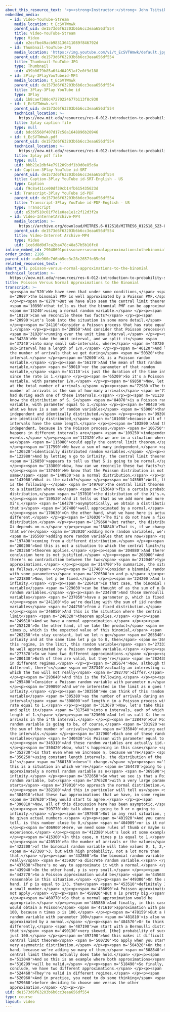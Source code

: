 ```yaml
---
about_this_resource_text: '<p><strong>Instructor:</strong> John Tsitsiklis</p>'
embedded_media:
  - id: Video-YouTube-Stream
    media_location: t_EcSVTWmwk
    parent_uid: de1573d6f63203b6b6cc3eaa656df554
    title: Video-YouTube-Stream
    type: Video
    uid: e2ecfbe49acb983136411089f846792d
  - id: Thumbnail-YouTube-JPG
    media_location: 'https://img.youtube.com/vi/t_EcSVTWmwk/default.jpg'
    parent_uid: de1573d6f63203b6b6cc3eaa656df554
    title: Thumbnail-YouTube-JPG
    type: Thumbnail
    uid: 439b0679b85a6f4d04951af2e0f9d188
  - id: 3Play-3PlayYouTubeid-MP4
    media_location: t_EcSVTWmwk
    parent_uid: de1573d6f63203b6b6cc3eaa656df554
    title: 3Play-3Play YouTube id
    type: 3Play
    uid: 1b8caef380c47270224677b113f8c930
  - id: t_EcSVTWmwk.srt
    parent_uid: de1573d6f63203b6b6cc3eaa656df554
    technical_location: >-
      https://ocw.mit.edu/resources/res-6-012-introduction-to-probability-spring-2018/part-iii-random-processes/poisson-versus-normal-approximations-to-the-binomial/t_EcSVTWmwk.srt
    title: 3play caption file
    type: null
    uid: bdc65568f407d17c58a1648896b20946
  - id: t_EcSVTWmwk.pdf
    parent_uid: de1573d6f63203b6b6cc3eaa656df554
    technical_location: >-
      https://ocw.mit.edu/resources/res-6-012-introduction-to-probability-spring-2018/part-iii-random-processes/poisson-versus-normal-approximations-to-the-binomial/t_EcSVTWmwk.pdf
    title: 3play pdf file
    type: null
    uid: bbb21e2dbf4e791209bdf1b9d0e85c6a
  - id: Caption-3Play YouTube id-SRT
    parent_uid: de1573d6f63203b6b6cc3eaa656df554
    title: Caption-3Play YouTube id-SRT-English - US
    type: Caption
    uid: f9c8a411ce00df39cb14fb615435623d
  - id: Transcript-3Play YouTube id-PDF
    parent_uid: de1573d6f63203b6b6cc3eaa656df554
    title: Transcript-3Play YouTube id-PDF-English - US
    type: Transcript
    uid: e53bf510c01f7d1e0ae1e1c2f12d3f2a
  - id: Video-InternetArchive-MP4
    media_location: >-
      https://archive.org/download/MITRES.6-012S18/MITRES6_012S18_S23-01_300k.mp4
    parent_uid: de1573d6f63203b6b6cc3eaa656df554
    title: Video-Internet Archive-MP4
    type: Video
    uid: 1ce6d8d0d7ca2ba478c48a57b5b16fc8
inline_embed_id: 29048691poissonversusnormalapproximationstothebinomial91762884
order_index: 2186
parent_uid: ea0e960c7d6bb5ec3c28c2657fe85c0d
related_resources_text: ''
short_url: poisson-versus-normal-approximations-to-the-binomial
technical_location: >-
  https://ocw.mit.edu/resources/res-6-012-introduction-to-probability-spring-2018/part-iii-random-processes/poisson-versus-normal-approximations-to-the-binomial
title: Poisson Versus Normal Approximations to the Binomial
transcript: >-
  <p><span m='520'>We have seen that under some conditions,</span> <span
  m='2960'>the binomial PMF is well approximated by a Poisson PMF.</span>
  </p><p><span m='8270'>But we have also seen the central limit theorem</span>
  <span m='10890'>that tells us that the binomial PMF can be approximated</span>
  <span m='15240'>using a normal random variable.</span> </p><p><span
  m='18120'>Can we reconcile these two facts?</span> </p><p><span
  m='20990'>Let's look into the situation in some more detail.</span>
  </p><p><span m='24110'>Consider a Poisson process that has rate equal to
  1.</span> </p><p><span m='28950'>And consider that Poisson process</span>
  <span m='31020'>running over the unit time interval.</span> </p><p><span
  m='34280'>We take the unit interval, and we split it</span> <span
  m='37340'>into many small sub-intervals, where</span> <span m='40720'>each
  sub-interval has a length of 1/n.</span> </p><p><span m='46120'>And let Xi be
  the number of arrivals that we get during</span> <span m='50320'>the i'th
  interval.</span> </p><p><span m='52600'>Xi is a Poisson random
  variable.</span> </p><p><span m='56170'>And the mean of that random
  variable,</span> <span m='59010'>or the parameter of that random
  variable,</span> <span m='61110'>is just the duration of the time interval,
  since the rate is 1.</span> </p><p><span m='65209'>So it's a Poisson random
  variable, with parameter 1/n.</span> </p><p><span m='69850'>Now, let us look
  at the total number of arrivals.</span> </p><p><span m='72980'>The total
  number of arrivals is the sum of how many arrivals</span> <span m='77350'>we
  had during each one of these intervals.</span> </p><p><span m='81130'>And we
  know the distribution of S. S</span> <span m='84070'>is a Poisson random
  variable, with parameter equal to 1.</span> </p><p><span m='90430'>Now, here
  what we have is a sum of random variables</span> <span m='95000'>that are
  independent and identically distributed.</span> </p><p><span m='99390'>They
  are identically distributed,</span> <span m='101080'>because all of these
  intervals have the same length.</span> </p><p><span m='103800'>And they're
  independent, because in the Poisson process,</span> <span m='106750'>what
  happens in different intervals are</span> <span m='109250'>independent
  events.</span> </p><p><span m='112320'>So we are in a situation where
  we</span> <span m='115080'>could apply the central limit theorem.</span>
  </p><p><span m='117590'>We have a sum of many independent,</span> <span
  m='120520'>identically distributed random variables.</span> </p><p><span
  m='122980'>And by letting n go to infinity, the central limit theorem</span>
  <span m='126850'>appears to tell us that S is going to be normal.</span>
  </p><p><span m='133800'>Now, how can we reconcile these two facts?</span>
  </p><p><span m='137440'>We know that the Poisson distribution is not the
  same</span> <span m='140930'>as a normal distribution.</span> </p><p><span
  m='143960'>What is the catch?</span> </p><p><span m='145565'>Well, the catch
  is the following--</span> <span m='149760'>the central limit theorem applies
  to a situation where we</span> <span m='153640'>fix a certain probability
  distribution,</span> <span m='157010'>the distribution of the Xi's.</span>
  </p><p><span m='159530'>And it tells us that as we add more and more of these
  Xi's,</span> <span m='164270'>asymptotically, we obtain a distribution
  that's</span> <span m='167480'>well approximated by a normal.</span>
  </p><p><span m='170630'>On the other hand, what we have here is actually
  different.</span> </p><p><span m='176030'>The Xi's do not have a fixed
  distribution.</span> </p><p><span m='179660'>But rather, the distribution of
  Xi depends on n.</span> </p><p><span m='188840'>That is, if we change n so
  that we're</span> <span m='193030'>adding more random variables, we're</span>
  <span m='195500'>adding more random variables that are now</span> <span
  m='197490'>coming from a different distribution.</span> </p><p><span
  m='200200'>And this is not a situation to which the central limit</span> <span
  m='203260'>theorem applies.</span> </p><p><span m='204880'>And therefore, this
  conclusion here is not justified.</span> </p><p><span m='208980'>And so
  there's no contradiction between the two</span> <span m='212040'>types of
  approximations.</span> </p><p><span m='214790'>To summarize, the situation is
  as follows.</span> </p><p><span m='217460'>Consider a binomial random variable
  with some parameters</span> <span m='220500'>n and p.</span> </p><p><span
  m='221800'>Now, let p be fixed.</span> </p><p><span m='224200'>And let n go to
  infinity.</span> </p><p><span m='226410'>In that case, the binomial random
  variable</span> <span m='229030'>can be thought of as the sum of n Bernoulli
  random variables.</span> </p><p><span m='234740'>And those Bernoulli random
  variables</span> <span m='237050'>have a parameter p, which is fixed.</span>
  </p><p><span m='241160'>So we're dealing with the sum of iid random
  variables</span> <span m='244750'>from a fixed distribution.</span>
  </p><p><span m='246050'>And this is the situation where the central
  limit</span> <span m='248320'>theorem applies.</span> </p><p><span
  m='249610'>And we have a normal approximation.</span> </p><p><span
  m='252120'>On the other hand, if we take the product</span> <span m='258750'>n
  times p, which is the expected value of this binomial,</span> <span
  m='262250'>to stay constant, but we let n go</span> <span m='265540'>to
  infinity and at the same time let p go to 0, then</span> <span m='269990'>in
  this regime, in the limit, this random variable</span> <span m='273330'>will
  be well approximated by a Poisson random variable.</span> </p><p><span
  m='277370'>So we have two different approximations.</span> </p><p><span
  m='280130'>Both of them are valid, but they're</span> <span m='282430'>valid
  in different regimes.</span> </p><p><span m='285674'>Now, although they're
  different, there's</span> <span m='287340'>actually an interesting case in
  which the two will not really</span> <span m='292770'>differ.</span>
  </p><p><span m='293640'>And this is the following.</span> </p><p><span
  m='295400'>Consider a Poisson random variable with parameter n.</span>
  </p><p><span m='299090'>And we're interested in the limit as n goes to
  infinity.</span> </p><p><span m='303550'>We can think of this random
  variable</span> <span m='305380'>as the number of arrivals during an
  interval</span> <span m='308000'>of length n in a Poisson process with arrival
  rate equal to 1.</span> </p><p><span m='313670'>Now, let's take this interval
  and split it</span> <span m='317540'>into n intervals, each of which has a
  length of 1.</span> </p><p><span m='323600'>And let us call Xi the number of
  arrivals in the i'th interval.</span> </p><p><span m='328470'>Our Poisson
  random variable is going to be, of course,</span> <span m='331920'>equal to
  the sum of the number of arrivals</span> <span m='335040'>during each one of
  the intervals.</span> </p><p><span m='337900'>Each one of these random
  variables</span> <span m='340430'>is Poisson with parameter equal to 1.</span>
  </p><p><span m='345310'>And these random variables are actually iid.</span>
  </p><p><span m='350420'>Now, what's happening in this case</span> <span
  m='352730'>is that even when we increase n, because we're</span> <span
  m='356250'>using constant length intervals, the distribution of the
  Xi's</span> <span m='360130'>doesn't change.</span> </p><p><span m='361400'>So
  this is a situation in which we're</span> <span m='364470'>going to get
  approximately a normal random variable as n</span> <span m='369590'>goes to
  infinity.</span> </p><p><span m='372650'>So what we see is that a Poisson
  random variable, but</span> <span m='376520'>with a very large parameter,
  starts</span> <span m='379010'>to approach the normal distribution.</span>
  </p><p><span m='382180'>And this in particular will tell us</span> <span
  m='384010'>that these two approximations that we have, in some regime,</span>
  <span m='387630'>they would start to agree.</span> </p><p><span
  m='390810'>Now, all of this discussion here has been asymptotic.</span>
  </p><p><span m='393770'>We talk about p going to 0 or n going to
  infinity.</span> </p><p><span m='397940'>But in any real situation, you will
  be given actual numbers.</span> </p><p><span m='401920'>And you cannot really
  tell, is this number close to 0,</span> <span m='404909'>or is it not?</span>
  </p><p><span m='406900'>Here, we need some rules of thumb or maybe some
  experience.</span> </p><p><span m='412380'>Let's look at some examples.</span>
  </p><p><span m='415300'>In this case, n times p is equal to 1.</span>
  </p><p><span m='420510'>So the number of arrivals or the values</span> <span
  m='423200'>of the binomial random variable will take values 0, 1, 2,</span>
  <span m='427380'>3, but with high probability, not a lot more than
  that.</span> </p><p><span m='432860'>So the binomial random variable is
  really</span> <span m='435930'>a discrete random variable.</span> </p><p><span
  m='437630'>There's no way to approximate it with a normal.</span> </p><p><span
  m='439940'>On the other hand, p is very small.</span> </p><p><span
  m='442770'>So a Poisson approximation would be</span> <span m='445630'>very
  reasonable in this situation.</span> </p><p><span m='449300'>On the other
  hand, if p is equal to 1/3, then</span> <span m='453510'>definitely 1/3 is not
  a small number.</span> </p><p><span m='456690'>A Poisson approximation would
  not apply.</span> </p><p><span m='458920'>But n is pretty big.</span>
  </p><p><span m='460770'>So that a normal approximation would be
  appropriate.</span> </p><p><span m='465880'>And finally, in this case, we
  would obtain a Poisson</span> <span m='471610'>approximation with parameter
  100, because n times p is 100.</span> </p><p><span m='478159'>But a Poisson
  random variable with parameter 100</span> <span m='481810'>is also well
  approximated by a normal.</span> </p><p><span m='484570'>Or to think about it
  differently,</span> <span m='487190'>we start with a Bernoulli distribution
  that's</span> <span m='490130'>very skewed, [the] probability of success is
  just 100.</span> </p><p><span m='497190'>And this makes it difficult for the
  central limit theorem</span> <span m='500720'>to apply when you start with a
  very asymmetric distribution.</span> </p><p><span m='504320'>On the other
  hand, because we're adding so many of them,</span> <span m='508840'>the
  central limit theorem actually does take hold.</span> </p><p><span
  m='512049'>And so this is an example where both approximations</span> <span
  m='516299'>will be valid.</span> </p><p><span m='518490'>So finally, to
  conclude, we have two different approximations.</span> </p><p><span
  m='524460'>They're valid in different regimes.</span> </p><p><span
  m='526960'>And in practice, you need to do some thinking</span> <span
  m='529660'>before deciding to choose one versus the other
  approximation.</span> </p><p></p>
uid: de1573d6f63203b6b6cc3eaa656df554
type: course
layout: video
---
```

